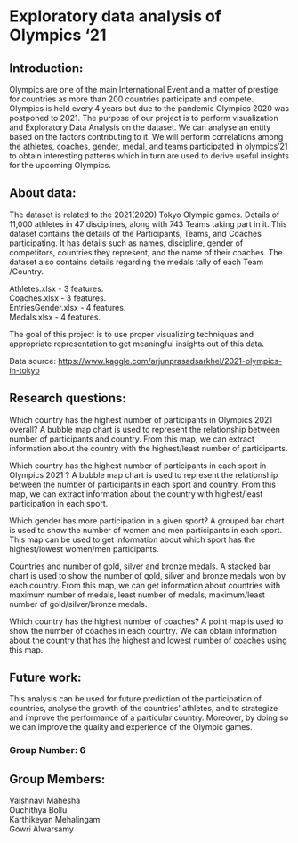 # Exploratory data analysis of Olympics ‘21

## Introduction:
Olympics are one of the main International Event and a matter of prestige for countries as more than 200 countries participate and compete. Olympics is held every 4 years but due to the pandemic Olympics 2020 was postponed to 2021. The purpose of our project is to perform visualization and Exploratory Data Analysis on the dataset. We can analyse an entity based on the factors contributing to it. We will perform correlations among the athletes, coaches, gender, medal, and teams participated in olympics’21 to obtain interesting patterns which in turn are used to derive useful insights for the upcoming Olympics.

## About data:
The dataset is related to the 2021(2020) Tokyo Olympic games. Details of 11,000 athletes in 47 disciplines, along with 743 Teams taking part in it.
This dataset contains the details of the Participants, Teams, and Coaches participating. It has details such as names, discipline, gender of competitors, countries they represent, and the name of their coaches.
The dataset also contains details regarding the medals tally of each Team /Country.

Athletes.xlsx - 3 features.  
Coaches.xlsx - 3 features.  
EntriesGender.xlsx - 4 features.  
Medals.xlsx - 4 features.  

The goal of this project is to use proper visualizing techniques and appropriate representation to get meaningful insights out of this data.

Data source: https://www.kaggle.com/arjunprasadsarkhel/2021-olympics-in-tokyo


## Research questions:
Which country has the highest number of participants in Olympics 2021 overall?
A bubble map chart is used to represent the relationship between number of participants and country. From this map, we can extract information about the country with the highest/least number of participants.
 
Which country has the highest number of participants in each sport in Olympics 2021 ?
A bubble map chart is used to represent the relationship between the number of participants in each sport and country. From this map, we can extract information about the country with highest/least participation in each sport.

Which gender has more participation in a given sport?
A grouped bar chart is used to show the number of women and men participants in each sport. This map can be used to get information about which sport has the highest/lowest women/men participants.

Countries and number of gold, silver and bronze medals.
A stacked bar chart is used to show the number of gold, silver and bronze medals won by each country. From this map, we can get information about countries with maximum number of medals, least number of medals, maximum/least number of gold/silver/bronze medals.

Which country has the highest number of coaches?
A point map is used to show the number of coaches in each country. We can obtain information about the country that has the highest and lowest number of coaches using this map.

## Future work:
This analysis can be used for future prediction of the participation of countries, analyse the growth of the countries’ athletes, and to strategize and improve the performance of a particular country. Moreover, by doing so we can improve the quality and experience of the Olympic games.

### Group Number: 6

## Group Members:
Vaishnavi Mahesha  
Ouchithya Bollu  
Karthikeyan Mehalingam  
Gowri Alwarsamy
